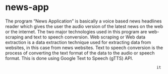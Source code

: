 # news-app
The program “News Application” is basically a voice based news headlines reader which gives the user the audio version of the latest news on the web or the internet. The two major technologies used in this program are web-scraping and text to speech conversion. Web scraping or Web data extraction is a data extraction technique used for extracting data from websites, in this case from news websites. Text to speech conversion is the process of converting the text format of the data to the audio or speech format. This is done using Google Text to Speech (gTTS) API. 



                                                                       it
